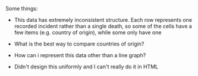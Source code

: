 Some things:

- This data has extremely inconsistent structure. Each row represents one recorded incident rather than a single death, so some of the cells have a few items (e.g. country of origin), while some only have one

- What is the best way to compare countries of origin?

- How can i represent this data other than a line graph?

- Didn't design this uniformly and I can't really do it in HTML 


